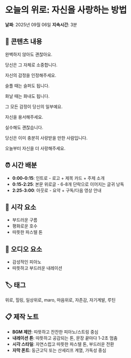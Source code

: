# 오늘의 위로: 자신을 사랑하는 방법

**날짜**: 2025년 09월 06일
**지속시간**: 3분

## 📝 콘텐츠 내용

완벽하지 않아도 괜찮아요. 

당신은 그 자체로 소중합니다. 

자신의 감정을 인정해주세요. 

슬플 때는 슬퍼도 됩니다. 

화날 때는 화내도 됩니다. 

그 모든 감정이 당신의 일부예요. 

자신을 용서해주세요. 

실수해도 괜찮습니다. 

당신은 이미 충분히 사랑받을 만한 사람입니다. 

오늘부터 자신을 더 사랑해주세요.

## ⏰ 시간 배분

- **0:00-0:15**: 인트로 - 로고 + 제목 카드 + 주제 소개
- **0:15-2:25**: 본문 위로글 - 6-8개 단락으로 이어지는 글귀 낭독
- **2:25-3:00**: 아웃로 - 요약 + 구독/다음 영상 안내

## 🎨 시각 요소

- 부드러운 구름
- 평화로운 호수
- 따뜻한 파스텔 톤

## 🎵 오디오 요소

- 감성적인 피아노
- 따뜻하고 부드러운 내레이션

## 🏷️ 태그

위로, 힐링, 일상위로, maro, 마음위로, 자존감, 자기계발, 루틴

## 📋 제작 노트

- **BGM 제안**: 따뜻하고 잔잔한 피아노/스트링 중심
- **내레이션 톤**: 따뜻하고 공감되는 톤, 문장 끝마다 1-2초 멈춤
- **시각 스타일**: 자연스럽고 따뜻한 파스텔 톤, 부드러운 전환
- **자막 폰트**: 둥근고딕 또는 산세리프 계열, 가독성 중심

